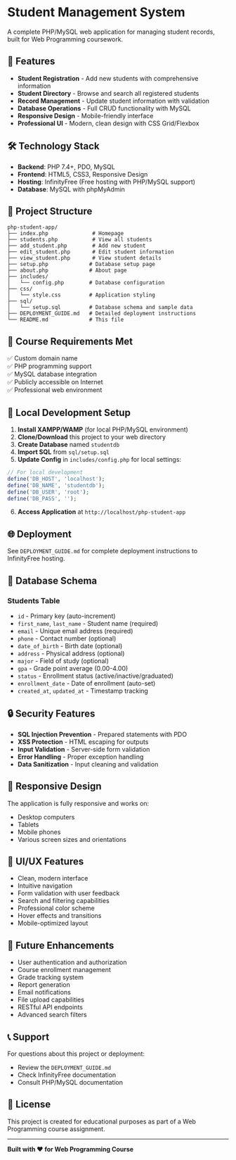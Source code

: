 # Student Management System

A complete PHP/MySQL web application for managing student records, built for Web Programming coursework.

## 🚀 Features

- **Student Registration** - Add new students with comprehensive information
- **Student Directory** - Browse and search all registered students  
- **Record Management** - Update student information with validation
- **Database Operations** - Full CRUD functionality with MySQL
- **Responsive Design** - Mobile-friendly interface
- **Professional UI** - Modern, clean design with CSS Grid/Flexbox

## 🛠️ Technology Stack

- **Backend**: PHP 7.4+, PDO, MySQL
- **Frontend**: HTML5, CSS3, Responsive Design
- **Hosting**: InfinityFree (Free hosting with PHP/MySQL support)
- **Database**: MySQL with phpMyAdmin

## 📁 Project Structure

```
php-student-app/
├── index.php              # Homepage
├── students.php           # View all students
├── add_student.php        # Add new student
├── edit_student.php       # Edit student information
├── view_student.php       # View student details
├── setup.php             # Database setup page
├── about.php             # About page
├── includes/
│   └── config.php        # Database configuration
├── css/
│   └── style.css         # Application styling
├── sql/
│   └── setup.sql         # Database schema and sample data
├── DEPLOYMENT_GUIDE.md   # Detailed deployment instructions
└── README.md             # This file
```

## 🎯 Course Requirements Met

✅ Custom domain name  
✅ PHP programming support  
✅ MySQL database integration  
✅ Publicly accessible on Internet  
✅ Professional web environment  

## 🔧 Local Development Setup

1. **Install XAMPP/WAMP** (for local PHP/MySQL environment)
2. **Clone/Download** this project to your web directory
3. **Create Database** named `studentdb`
4. **Import SQL** from `sql/setup.sql`
5. **Update Config** in `includes/config.php` for local settings:

```php
// For local development
define('DB_HOST', 'localhost');
define('DB_NAME', 'studentdb');
define('DB_USER', 'root');
define('DB_PASS', '');
```

6. **Access Application** at `http://localhost/php-student-app`

## 🌐 Deployment

See `DEPLOYMENT_GUIDE.md` for complete deployment instructions to InfinityFree hosting.

## 💾 Database Schema

### Students Table
- `id` - Primary key (auto-increment)
- `first_name`, `last_name` - Student name (required)
- `email` - Unique email address (required)
- `phone` - Contact number (optional)
- `date_of_birth` - Birth date (optional)
- `address` - Physical address (optional)
- `major` - Field of study (optional)
- `gpa` - Grade point average (0.00-4.00)
- `status` - Enrollment status (active/inactive/graduated)
- `enrollment_date` - Date of enrollment (auto-set)
- `created_at`, `updated_at` - Timestamp tracking

## 🔒 Security Features

- **SQL Injection Prevention** - Prepared statements with PDO
- **XSS Protection** - HTML escaping for outputs
- **Input Validation** - Server-side form validation
- **Error Handling** - Proper exception handling
- **Data Sanitization** - Input cleaning and validation

## 📱 Responsive Design

The application is fully responsive and works on:
- Desktop computers
- Tablets
- Mobile phones
- Various screen sizes and orientations

## 🎨 UI/UX Features

- Clean, modern interface
- Intuitive navigation
- Form validation with user feedback
- Search and filtering capabilities
- Professional color scheme
- Hover effects and transitions
- Mobile-optimized layout

## 🚀 Future Enhancements

- User authentication and authorization
- Course enrollment management
- Grade tracking system
- Report generation
- Email notifications
- File upload capabilities
- RESTful API endpoints
- Advanced search filters

## 📞 Support

For questions about this project or deployment:
- Review the `DEPLOYMENT_GUIDE.md`
- Check InfinityFree documentation
- Consult PHP/MySQL documentation

## 📄 License

This project is created for educational purposes as part of a Web Programming course assignment.

---

**Built with ❤️ for Web Programming Course**